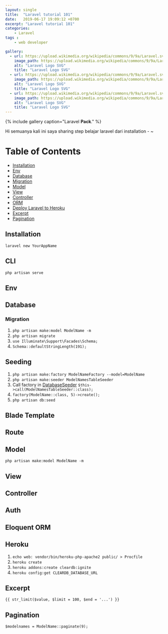 ```yaml
---
layout: single
title:  "Laravel tutorial 101"
date:   2019-06-17 19:09:12 +0700
excerpt: "Laravel tutorial 101"
categories:
    - Laravel
tags :
    - web developer

gallery:
  - url: https://upload.wikimedia.org/wikipedia/commons/9/9a/Laravel.svg
    image_path: https://upload.wikimedia.org/wikipedia/commons/9/9a/Laravel.svg
    alt: "Laravel Logo SVG"
    title: "Laravel Logo SVG"
  - url: https://upload.wikimedia.org/wikipedia/commons/9/9a/Laravel.svg
    image_path: https://upload.wikimedia.org/wikipedia/commons/9/9a/Laravel.svg
    alt: "Laravel Logo SVG"
    title: "Laravel Logo SVG"
  - url: https://upload.wikimedia.org/wikipedia/commons/9/9a/Laravel.svg
    image_path: https://upload.wikimedia.org/wikipedia/commons/9/9a/Laravel.svg
    alt: "Laravel Logo SVG"
    title: "Laravel Logo SVG"
---
```


{% include gallery caption="Laravel **Pack**." %}

Hi semuanya kali ini saya sharing step belajar laravel dari installation - ~

# Table of Contents
- [Installation](#installation)
- [Env](#env)
- [Database](#databasemigration)
- [Migration](#Migration)
- [Model](#model)
- [View](#view)
- [Controller](#controller)
- [ORM](#orm)
- [Deploy Laravel to Heroku](#heroku)
- [Excerpt](#excerpt)
- [Pagination](#pagination)

## Installation
``laravel new YourAppName``

## CLI
``php artisan serve``

## Env
## Database 
### Migration
1. ``php artisan make:model ModelName -m``
1. ``php artisan migrate``
1. ``use Illuminate\Support\Facades\Schema;``
1. ``Schema::defaultStringLength(191);``

## Seeding
1. ``php artisan make:factory ModelNameFactory --model=ModelName``
1. ``php artisan make:seeder ModelNamesTableSeeder``
1. Call factory in [DatabaseSeeder](database\seeds\DatabaseSeeder.php)
``$this->call(ModelNamesTableSeeder::class);``
1. ``factory(ModelName::class, 5)->create();``
1. ``php artisan db:seed``

## Blade Template
## Route
## Model
``php artisan make:model ModelName -m``

## View
## Controller
## Auth
## Eloquent ORM  

## Heroku
1. ``echo web: vendor/bin/heroku-php-apache2 public/ > Procfile``
1. ``heroku create``
1. ``heroku addons:create cleardb:ignite``
1. ``heroku config:get CLEARDB_DATABASE_URL``

## Excerpt
``{{ str_limit($value, $limit = 100, $end = '...') }}``

## Pagination
``$modelnames = ModelName::paginate(9);``
